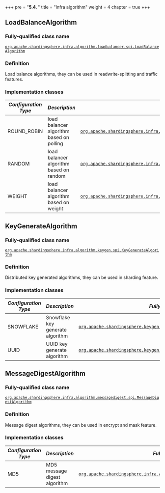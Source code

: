 +++
pre = "<b>5.4. </b>"
title = "Infra algorithm"
weight = 4
chapter = true
+++

## LoadBalanceAlgorithm

### Fully-qualified class name

[`org.apache.shardingsphere.infra.algorithm.loadbalancer.spi.LoadBalanceAlgorithm`](https://github.com/apache/shardingsphere/blob/master/infra/algorithm/type/load-balancer/spi/src/main/java/org/apache/shardingsphere/infra/algorithm/loadbalancer/spi/LoadBalanceAlgorithm.java)

### Definition

Load balance algorithms, they can be used in readwrite-splitting and traffic features.

### Implementation classes

| *Configuration Type* | *Description*                                          | *Fully-qualified class name*                                                                                                                                                                                                                                                                                                         |
|----------------------|--------------------------------------------------------|--------------------------------------------------------------------------------------------------------------------------------------------------------------------------------------------------------------------------------------------------------------------------------------------------------------------------------------|
| ROUND_ROBIN          | load balancer algorithm based on polling | [`org.apache.shardingsphere.infra.algorithm.loadbalancer.round.robin.RoundRobinLoadBalanceAlgorithm`](https://github.com/apache/shardingsphere/blob/master/infra/algorithm/type/load-balancer/type/round-robin/src/main/java/org/apache/shardingsphere/infra/algorithm/loadbalancer/round/robin/RoundRobinLoadBalanceAlgorithm.java) |
| RANDOM               | load balancer algorithm based on random | [`org.apache.shardingsphere.infra.algorithm.loadbalancer.random.RandomLoadBalanceAlgorithm`](https://github.com/apache/shardingsphere/blob/master/infra/algorithm/type/load-balancer/type/random/src/main/java/org/apache/shardingsphere/infra/algorithm/loadbalancer/random/RandomLoadBalanceAlgorithm.java)         |
| WEIGHT               | load balancer algorithm based on weight | [`org.apache.shardingsphere.infra.algorithm.loadbalancer.weight.WeightLoadBalanceAlgorithm`](https://github.com/apache/shardingsphere/blob/master/infra/algorithm/type/load-balancer/type/weight/src/main/java/org/apache/shardingsphere/infra/algorithm/loadbalancer/weight/WeightLoadBalanceAlgorithm.java)         |

## KeyGenerateAlgorithm

### Fully-qualified class name

[`org.apache.shardingsphere.infra.algorithm.keygen.spi.KeyGenerateAlgorithm`](https://github.com/apache/shardingsphere/blob/master/infra/algorithm/type/key-generator/spi/src/main/java/org/apache/shardingsphere/infra/algorithm/keygen/spi/KeyGenerateAlgorithm.java)

### Definition

Distributed key generated algorithms, they can be used in sharding feature.

### Implementation classes

| *Configuration Type* | *Description*                    | *Fully-qualified class name*                                                                                                                                                                                                                                                                          |
|----------------------|----------------------------------|-------------------------------------------------------------------------------------------------------------------------------------------------------------------------------------------------------------------------------------------------------------------------------------------------------|
| SNOWFLAKE            | Snowflake key generate algorithm | [`org.apache.shardingsphere.keygen.snowflake.algorithm.SnowflakeKeyGenerateAlgorithm`](https://github.com/apache/shardingsphere/blob/master/infra/algorithm/type/key-generator/type/snowflake/src/main/java/org/apache/shardingsphere/infra/algorithm/keygen/snowflake/SnowflakeKeyGenerateAlgorithm.java) |
| UUID                 | UUID key generate algorithm      | [`org.apache.shardingsphere.keygen.uuid.algorithm.UUIDKeyGenerateAlgorithm`](https://github.com/apache/shardingsphere/blob/master/infra/algorithm/type/key-generator/type/uuid/src/main/java/org/apache/shardingsphere/infra/algorithm/keygen/uuid/UUIDKeyGenerateAlgorithm.java)                          |

## MessageDigestAlgorithm

### Fully-qualified class name

[`org.apache.shardingsphere.infra.algorithm.messagedigest.spi.MessageDigestAlgorithm`](https://github.com/apache/shardingsphere/blob/master/infra/algorithm/type/message-digest/spi/src/main/java/org/apache/shardingsphere/infra/algorithm/messagedigest/spi/MessageDigestAlgorithm.java)

### Definition

Message digest algorithms, they can be used in encrypt and mask feature.

### Implementation classes

| *Configuration Type* | *Description*                | *Fully-qualified class name*                                                                                                                                                                                                                                                                          |
|----------------------|------------------------------|-------------------------------------------------------------------------------------------------------------------------------------------------------------------------------------------------------------------------------------------------------------------------------------------------------|
| MD5    | MD5 message digest algorithm | [`org.apache.shardingsphere.infra.algorithm.messagedigest.md5.MD5MessageDigestAlgorithm`](https://github.com/apache/shardingsphere/blob/master/infra/algorithm/type/message-digest/type/md5/src/main/java/org/apache/shardingsphere/infra/algorithm/messagedigest/md5/MD5MessageDigestAlgorithm.java)    |
